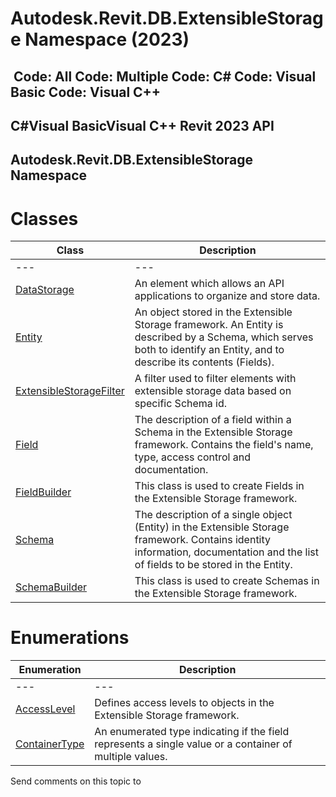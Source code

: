 # Autodesk.Revit.DB.ExtensibleStorage Namespace (2023)

﻿
 Code: All Code: Multiple Code: C# Code: Visual Basic Code: Visual C++   
---  
C#Visual BasicVisual C++
Revit 2023 API  
---  
Autodesk.Revit.DB.ExtensibleStorage Namespace  
---  
# Classes
| Class | Description |
| --- | --- |
| --- | --- | --- |
| [DataStorage](015081b6-3a45-1b4c-991a-93419e9acd51.md "DataStorage Class") | An element which allows an API applications to organize and store data. |
| [Entity](cf17f0e8-33bd-ef95-bf4b-e6298406f29b.md "Entity Class") | An object stored in the Extensible Storage framework. An Entity is described by a Schema, which serves both to identify an Entity, and to describe its contents (Fields). |
| [ExtensibleStorageFilter](81cb1798-3dbe-658b-5a04-d97aa2cb4de9.md "ExtensibleStorageFilter Class") | A filter used to filter elements with extensible storage data based on specific Schema id. |
| [Field](0aeabd09-5c61-0439-e4c7-e1d68d0e1a3b.md "Field Class") | The description of a field within a Schema in the Extensible Storage framework. Contains the field's name, type, access control and documentation. |
| [FieldBuilder](13cd8e7c-acc8-af6e-0ae6-a9b77fcd913c.md "FieldBuilder Class") | This class is used to create Fields in the Extensible Storage framework. |
| [Schema](9817e7db-8367-ea4e-1769-0488f3faa37f.md "Schema Class") | The description of a single object (Entity) in the Extensible Storage framework. Contains identity information, documentation and the list of fields to be stored in the Entity. |
| [SchemaBuilder](e74f9357-cc3c-558e-73b8-38ce6d247869.md "SchemaBuilder Class") | This class is used to create Schemas in the Extensible Storage framework. |

# Enumerations
| Enumeration | Description |
| --- | --- |
| --- | --- | --- |
| [AccessLevel](60600a74-450d-a175-ce3d-12e91fb22cd2.md "AccessLevel Enumeration") | Defines access levels to objects in the Extensible Storage framework. |
| [ContainerType](15c76041-461b-9c8c-09c3-37c993d21718.md "ContainerType Enumeration") | An enumerated type indicating if the field represents a single value or a container of multiple values. |

Send comments on this topic to 